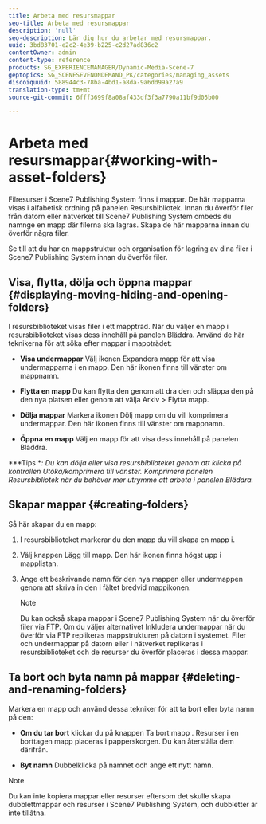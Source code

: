 ```yaml
---
title: Arbeta med resursmappar
seo-title: Arbeta med resursmappar
description: 'null'
seo-description: Lär dig hur du arbetar med resursmappar.
uuid: 3bd83701-e2c2-4e39-b225-c2d27ad836c2
contentOwner: admin
content-type: reference
products: SG_EXPERIENCEMANAGER/Dynamic-Media-Scene-7
geptopics: SG_SCENESEVENONDEMAND_PK/categories/managing_assets
discoiquuid: 588944c3-78ba-4bd1-a8da-9a6dd99a27a9
translation-type: tm+mt
source-git-commit: 6fff3699f8a08af433df3f3a7790a11bf9d05b00

---
```



# Arbeta med resursmappar{#working-with-asset-folders}

Filresurser i Scene7 Publishing System finns i mappar. De här mapparna visas i alfabetisk ordning på panelen Resursbibliotek. Innan du överför filer från datorn eller nätverket till Scene7 Publishing System ombeds du namnge en mapp där filerna ska lagras. Skapa de här mapparna innan du överför några filer.

Se till att du har en mappstruktur och organisation för lagring av dina filer i Scene7 Publishing System innan du överför filer.

## Visa, flytta, dölja och öppna mappar {#displaying-moving-hiding-and-opening-folders}

I resursbiblioteket visas filer i ett mappträd. När du väljer en mapp i resursbiblioteket visas dess innehåll på panelen Bläddra. Använd de här teknikerna för att söka efter mappar i mappträdet:

* **Visa undermappar** Välj ikonen Expandera mapp för att visa undermapparna i en mapp. Den här ikonen finns till vänster om mappnamn.

* **Flytta en mapp** Du kan flytta den genom att dra den och släppa den på den nya platsen eller genom att välja Arkiv > Flytta mapp.

* **Dölja mappar** Markera ikonen Dölj mapp om du vill komprimera undermappar. Den här ikonen finns till vänster om mappnamn.

* **Öppna en mapp** Välj en mapp för att visa dess innehåll på panelen Bläddra.

***Tips **: Du kan dölja eller visa resursbiblioteket genom att klicka på kontrollen Utöka/komprimera till vänster. Komprimera panelen Resursbibliotek när du behöver mer utrymme att arbeta i panelen Bläddra.*

## Skapar mappar {#creating-folders}

Så här skapar du en mapp:

1. I resursbiblioteket markerar du den mapp du vill skapa en mapp i.
1. Välj knappen Lägg till mapp. Den här ikonen finns högst upp i mapplistan.
1. Ange ett beskrivande namn för den nya mappen eller undermappen genom att skriva in den i fältet bredvid mappikonen.

   >[!NOTE]
   >
   >Du kan också skapa mappar i Scene7 Publishing System när du överför filer via FTP. Om du väljer alternativet Inkludera undermappar när du överför via FTP replikeras mappstrukturen på datorn i systemet. Filer och undermappar på datorn eller i nätverket replikeras i resursbiblioteket och de resurser du överför placeras i dessa mappar.

## Ta bort och byta namn på mappar {#deleting-and-renaming-folders}

Markera en mapp och använd dessa tekniker för att ta bort eller byta namn på den:

* **Om du tar bort** klickar du på knappen Ta bort mapp . Resurser i en borttagen mapp placeras i papperskorgen. Du kan återställa dem därifrån.

* **Byt namn** Dubbelklicka på namnet och ange ett nytt namn.

>[!NOTE]
>
>Du kan inte kopiera mappar eller resurser eftersom det skulle skapa dubblettmappar och resurser i Scene7 Publishing System, och dubbletter är inte tillåtna.

